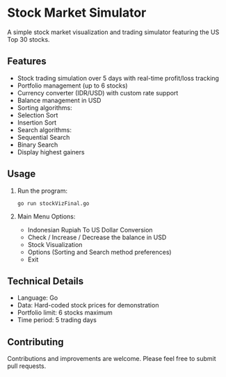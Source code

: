# Stock Market Simulator

A simple stock market visualization and trading simulator featuring the US Top 30 stocks.

## Features

- Stock trading simulation over 5 days with real-time profit/loss tracking
- Portfolio management (up to 6 stocks)
- Currency converter (IDR/USD) with custom rate support
- Balance management in USD
- Sorting algorithms:
- Selection Sort
- Insertion Sort
- Search algorithms:
- Sequential Search
- Binary Search
- Display highest gainers

## Usage

1. Run the program:
   ```
   go run stockVizFinal.go
   ```

2. Main Menu Options:
   - Indonesian Rupiah To US Dollar Conversion
   - Check / Increase / Decrease the balance in USD
   - Stock Visualization
   - Options (Sorting and Search method preferences)
   - Exit

## Technical Details

- Language: Go
- Data: Hard-coded stock prices for demonstration
- Portfolio limit: 6 stocks maximum
- Time period: 5 trading days

## Contributing

Contributions and improvements are welcome. Please feel free to submit pull requests.
